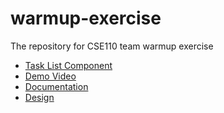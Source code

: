 # warmup-exercise
The repository for CSE110 team warmup exercise

- [Task List Component](https://cse110-sp24-group12.github.io/warmup-exercise/)
- [Demo Video](https://www.youtube.com/watch?v=Gd614E3FDb8)
- [Documentation](https://github.com/cse110-sp24-group12/warmup-exercise/wiki/Documentation)
- [Design](./task-list/design/TaskListDesignAndFunctions.png)
